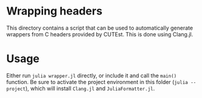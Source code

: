 # Wrapping headers

This directory contains a script that can be used to automatically generate wrappers from C headers provided by CUTEst.
This is done using Clang.jl.

# Usage

Either run `julia wrapper.jl` directly, or include it and call the `main()` function.
Be sure to activate the project environment in this folder (`julia --project`), which will install `Clang.jl` and `JuliaFormatter.jl`.
